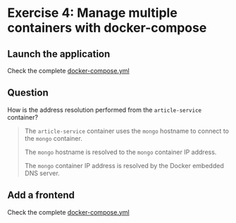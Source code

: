 
# Exercise 4: Manage multiple containers with docker-compose

## Launch the application

Check the complete [docker-compose.yml](docker-compose.1.yml)

## Question

How is the address resolution performed from the `article-service` container?
> The `article-service` container uses the `mongo` hostname to connect to the `mongo` container.
> 
> The `mongo` hostname is resolved to the `mongo` container IP address.
> 
> The `mongo` container IP address is resolved by the Docker embedded DNS server.

## Add a frontend

Check the complete [docker-compose.yml](docker-compose.2.yml)
